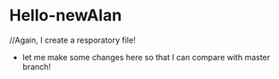 # Hello-newAlan

//Again, I create a resporatory file!
+ let me make some changes here so that I can compare with master branch!
